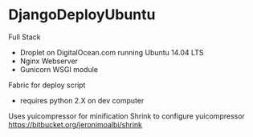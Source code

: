 # DjangoDeployUbuntu

Full Stack

 - Droplet on DigitalOcean.com running Ubuntu 14.04 LTS
 - Nginx Webserver
 - Gunicorn WSGI module

Fabric for deploy script

 - requires python 2.X on dev computer

Uses yuicompressor for minification
Shrink to configure yuicompressor 
https://bitbucket.org/jeronimoalbi/shrink
